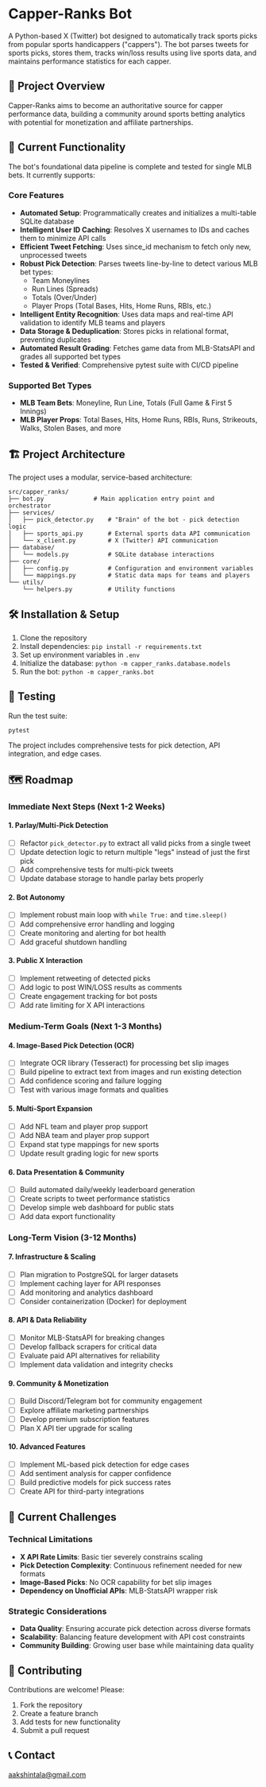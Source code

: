 # Capper-Ranks Bot

A Python-based X (Twitter) bot designed to automatically track sports picks from popular sports handicappers ("cappers"). The bot parses tweets for sports picks, stores them, tracks win/loss results using live sports data, and maintains performance statistics for each capper.

## 🎯 Project Overview

Capper-Ranks aims to become an authoritative source for capper performance data, building a community around sports betting analytics with potential for monetization and affiliate partnerships.

## 🚀 Current Functionality

The bot's foundational data pipeline is complete and tested for single MLB bets. It currently supports:

### Core Features
- **Automated Setup**: Programmatically creates and initializes a multi-table SQLite database
- **Intelligent User ID Caching**: Resolves X usernames to IDs and caches them to minimize API calls
- **Efficient Tweet Fetching**: Uses since_id mechanism to fetch only new, unprocessed tweets
- **Robust Pick Detection**: Parses tweets line-by-line to detect various MLB bet types:
  - Team Moneylines
  - Run Lines (Spreads)
  - Totals (Over/Under)
  - Player Props (Total Bases, Hits, Home Runs, RBIs, etc.)
- **Intelligent Entity Recognition**: Uses data maps and real-time API validation to identify MLB teams and players
- **Data Storage & Deduplication**: Stores picks in relational format, preventing duplicates
- **Automated Result Grading**: Fetches game data from MLB-StatsAPI and grades all supported bet types
- **Tested & Verified**: Comprehensive pytest suite with CI/CD pipeline

### Supported Bet Types
- **MLB Team Bets**: Moneyline, Run Line, Totals (Full Game & First 5 Innings)
- **MLB Player Props**: Total Bases, Hits, Home Runs, RBIs, Runs, Strikeouts, Walks, Stolen Bases, and more

## 🏗️ Project Architecture

The project uses a modular, service-based architecture:

```
src/capper_ranks/
├── bot.py              # Main application entry point and orchestrator
├── services/
│   ├── pick_detector.py    # "Brain" of the bot - pick detection logic
│   ├── sports_api.py       # External sports data API communication
│   └── x_client.py         # X (Twitter) API communication
├── database/
│   └── models.py           # SQLite database interactions
├── core/
│   ├── config.py           # Configuration and environment variables
│   └── mappings.py         # Static data maps for teams and players
└── utils/
    └── helpers.py          # Utility functions
```

## 🛠️ Installation & Setup

1. Clone the repository
2. Install dependencies: `pip install -r requirements.txt`
3. Set up environment variables in `.env`
4. Initialize the database: `python -m capper_ranks.database.models`
5. Run the bot: `python -m capper_ranks.bot`

## 🧪 Testing

Run the test suite:
```bash
pytest
```

The project includes comprehensive tests for pick detection, API integration, and edge cases.

## 🗺️ Roadmap

### Immediate Next Steps (Next 1-2 Weeks)

#### 1. **Parlay/Multi-Pick Detection**
- [ ] Refactor `pick_detector.py` to extract all valid picks from a single tweet
- [ ] Update detection logic to return multiple "legs" instead of just the first pick
- [ ] Add comprehensive tests for multi-pick tweets
- [ ] Update database storage to handle parlay bets properly

#### 2. **Bot Autonomy**
- [ ] Implement robust main loop with `while True:` and `time.sleep()`
- [ ] Add comprehensive error handling and logging
- [ ] Create monitoring and alerting for bot health
- [ ] Add graceful shutdown handling

#### 3. **Public X Interaction**
- [ ] Implement retweeting of detected picks
- [ ] Add logic to post WIN/LOSS results as comments
- [ ] Create engagement tracking for bot posts
- [ ] Add rate limiting for X API interactions

### Medium-Term Goals (Next 1-3 Months)

#### 4. **Image-Based Pick Detection (OCR)**
- [ ] Integrate OCR library (Tesseract) for processing bet slip images
- [ ] Build pipeline to extract text from images and run existing detection
- [ ] Add confidence scoring and failure logging
- [ ] Test with various image formats and qualities

#### 5. **Multi-Sport Expansion**
- [ ] Add NFL team and player prop support
- [ ] Add NBA team and player prop support
- [ ] Expand stat type mappings for new sports
- [ ] Update result grading logic for new sports

#### 6. **Data Presentation & Community**
- [ ] Build automated daily/weekly leaderboard generation
- [ ] Create scripts to tweet performance statistics
- [ ] Develop simple web dashboard for public stats
- [ ] Add data export functionality

### Long-Term Vision (3-12 Months)

#### 7. **Infrastructure & Scaling**
- [ ] Plan migration to PostgreSQL for larger datasets
- [ ] Implement caching layer for API responses
- [ ] Add monitoring and analytics dashboard
- [ ] Consider containerization (Docker) for deployment

#### 8. **API & Data Reliability**
- [ ] Monitor MLB-StatsAPI for breaking changes
- [ ] Develop fallback scrapers for critical data
- [ ] Evaluate paid API alternatives for reliability
- [ ] Implement data validation and integrity checks

#### 9. **Community & Monetization**
- [ ] Build Discord/Telegram bot for community engagement
- [ ] Explore affiliate marketing partnerships
- [ ] Develop premium subscription features
- [ ] Plan X API tier upgrade for scaling

#### 10. **Advanced Features**
- [ ] Implement ML-based pick detection for edge cases
- [ ] Add sentiment analysis for capper confidence
- [ ] Build predictive models for pick success rates
- [ ] Create API for third-party integrations

## 🚧 Current Challenges

### Technical Limitations
- **X API Rate Limits**: Basic tier severely constrains scaling
- **Pick Detection Complexity**: Continuous refinement needed for new formats
- **Image-Based Picks**: No OCR capability for bet slip images
- **Dependency on Unofficial APIs**: MLB-StatsAPI wrapper risk

### Strategic Considerations
- **Data Quality**: Ensuring accurate pick detection across diverse formats
- **Scalability**: Balancing feature development with API cost constraints
- **Community Building**: Growing user base while maintaining data quality

## 🤝 Contributing

Contributions are welcome! Please:
1. Fork the repository
2. Create a feature branch
3. Add tests for new functionality
4. Submit a pull request

## 📞 Contact

aakshintala@gmail.com
